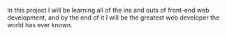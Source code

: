 In this project I will be learning all of the ins and outs of front-end web development, and by the end of it I will be the greatest web developer the world has ever known.